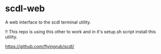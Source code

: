 # scdl-web
A web interface to the scdl terminal utility. 


!! This repo is using this other to work and in it's setup.sh script install this utility. 

https://github.com/flyingrub/scdl/
